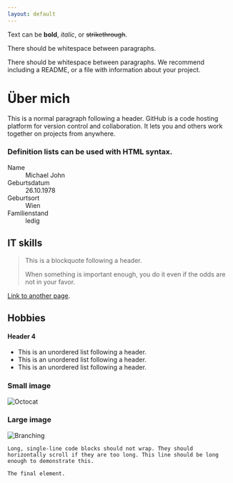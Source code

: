 ```yaml
---
layout: default
---
```


Text can be **bold**, _italic_, or ~~strikethrough~~.

There should be whitespace between paragraphs.

There should be whitespace between paragraphs. We recommend including a README, or a file with information about your project.

# Über mich

This is a normal paragraph following a header. GitHub is a code hosting platform for version control and collaboration. It lets you and others work together on projects from anywhere.

### Definition lists can be used with HTML syntax.

<dl>
<dt>Name</dt>
<dd>Michael John</dd>
<dt>Geburtsdatum</dt>
<dd>26.10.1978</dd>
<dt>Geburtsort</dt>
<dd>Wien</dd>
<dt>Familienstand</dt>
<dd>ledig</dd>
</dl>

## IT skills

> This is a blockquote following a header.
>
> When something is important enough, you do it even if the odds are not in your favor.

[Link to another page](./skills.html).

## Hobbies

#### Header 4

*   This is an unordered list following a header.
*   This is an unordered list following a header.
*   This is an unordered list following a header.

### Small image

![Octocat](https://github.githubassets.com/images/icons/emoji/octocat.png)

### Large image

![Branching](https://guides.github.com/activities/hello-world/branching.png)

```
Long, single-line code blocks should not wrap. They should horizontally scroll if they are too long. This line should be long enough to demonstrate this.
```

```
The final element.
```
